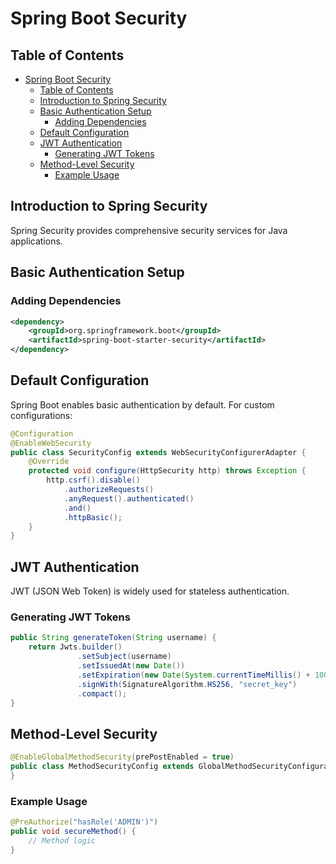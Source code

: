 # Spring Boot Security

## Table of Contents
- [Spring Boot Security](#spring-boot-security)
  - [Table of Contents](#table-of-contents)
  - [Introduction to Spring Security](#introduction-to-spring-security)
  - [Basic Authentication Setup](#basic-authentication-setup)
    - [Adding Dependencies](#adding-dependencies)
  - [Default Configuration](#default-configuration)
  - [JWT Authentication](#jwt-authentication)
    - [Generating JWT Tokens](#generating-jwt-tokens)
  - [Method-Level Security](#method-level-security)
    - [Example Usage](#example-usage)

## Introduction to Spring Security
Spring Security provides comprehensive security services for Java applications.

## Basic Authentication Setup

### Adding Dependencies
```xml
<dependency>
    <groupId>org.springframework.boot</groupId>
    <artifactId>spring-boot-starter-security</artifactId>
</dependency>
```

## Default Configuration
Spring Boot enables basic authentication by default. For custom configurations:

```java
@Configuration
@EnableWebSecurity
public class SecurityConfig extends WebSecurityConfigurerAdapter {
    @Override
    protected void configure(HttpSecurity http) throws Exception {
        http.csrf().disable()
            .authorizeRequests()
            .anyRequest().authenticated()
            .and()
            .httpBasic();
    }
}
```
## JWT Authentication
JWT (JSON Web Token) is widely used for stateless authentication.

### Generating JWT Tokens
```java
public String generateToken(String username) {
    return Jwts.builder()
               .setSubject(username)
               .setIssuedAt(new Date())
               .setExpiration(new Date(System.currentTimeMillis() + 1000 * 60 * 60 * 10)) // 10 hours
               .signWith(SignatureAlgorithm.HS256, "secret_key")
               .compact();
}
```
## Method-Level Security
```java
@EnableGlobalMethodSecurity(prePostEnabled = true)
public class MethodSecurityConfig extends GlobalMethodSecurityConfiguration {
}
```
### Example Usage
```java
@PreAuthorize("hasRole('ADMIN')")
public void secureMethod() {
    // Method logic
}
```